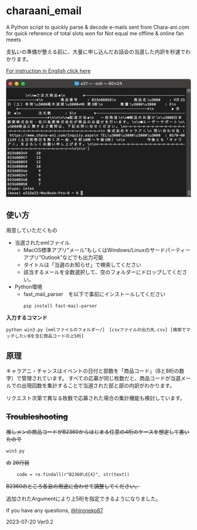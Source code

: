 # charaani_email
A Python script to quickly parse &amp; decode e-mails sent from Chara-ani.com for quick reference of total slots won for Not equal me offline &amp; online fan meets

支払いの準備が整える前に、大量に申し込んだお話会の当選した内訳を秒速でわかります。

[For instruction in English click here
](https://github.com/hironeko87/charaani_email/blob/main/README_English.md)

![イメージ](https://github.com/hironeko87/charaani_email/blob/main/SCR-20230712-r3-2.png)

## 使い方
用意していただくもの

 - 当選されたemlファイル
    - MacOS標準アプリ”メール”もしくはWindows/Linuxのサードパーティーアプリ”Outlook”などでも出力可能
    - タイトルは「当選のお知らせ」で検索してください
    - 該当するメールを全数選択して、空のフォルダーにドロップしてください。
 - Python環境
   - fast_mail_parser　を以下で事前にインストールしてください
     ```
     pip install fast-mail-parser
     ```
**入力するコマンド**
```
python win3.py [emlファイルのフォルダー/]　[csvファイルの出力先.csv] [検索でマッチしたいBを含む商品コードの上5桁]
```

##  原理

キャラアニ・チャンスはイベントの日付と部数を「商品コード」（Bと8桁の数字）で管理されています。
すべての応募が同じ枚数だと、商品コードが当選メールでの出現回数を集計することで当選された部と部の内訳がわかります。

リクエスト次第で異なる枚数で応募された場合の集計機能も検討しています。

## ~~Troubleshooting~~ 
~~推しメンの商品コードがB2360からはじまる任意の4桁のケースを想定して書いたので~~

```
win3.py
```
~~の~~
~~26行目~~
```
    code = re.findall(r"B2360\d{4}", str(text))
```
~~B2360のところ各自の用途に合わせて調整してください。~~

追加されたArgumentにより上5桁を指定できるようになりました。

If you have any questions, [@hironeko87](https://twitter.com/hironeko87)


2023-07-20 Ver0.2
